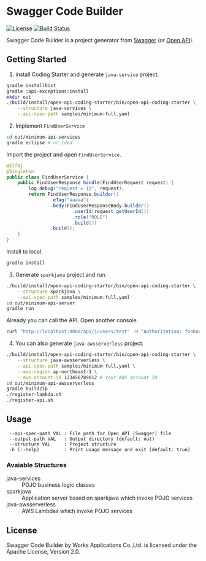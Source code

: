 # Swagger Code Builder

[![License](https://img.shields.io/badge/License-Apache%202.0-blue.svg)](https://opensource.org/licenses/Apache-2.0)
[![Build Status](https://travis-ci.org/WorksApplications/swagger-code-builder.svg?branch=master)](https://travis-ci.org/WorksApplications/swagger-code-builder)

Swagger Code Builder is a project generator from [Swagger](http://swagger.io/) (or [Open API](https://www.openapis.org/)).

## Getting Started

1. install Coding Starter and generate `java-service` project.

```bash
gradle installDist
gradle :api-exceptions:install
mkdir out
./build/install/open-api-coding-starter/bin/open-api-coding-starter \
    --structure java-services \
    --api-spec-path samples/minimum-full.yaml
```

2. Implement `FindUserService`

```bash
cd out/minimum-api-services
gradle eclipse # or idea
```

Import the project and open `FindUserService`.

```java
@Slf4j
@Singleton
public class FindUserService {
    public FindUserResponse handle(FindUserRequest request) {
        log.debug("request = {}", request);
        return FindUserResponse.builder()
                .eTag("aaaaa")
                .body(FindUserResponseBody.builder()
                        .userId(request.getUserId())
                        .role("ROLE")
                        .build())
                .build();
    }
}
```

Install to local.

```bash
gradle install
```

3. Generate `sparkjava` project and run.

```bash
./build/install/open-api-coding-starter/bin/open-api-coding-starter \
    --structure sparkjava \
    --api-spec-path samples/minimum-full.yaml
cd out/minimum-api-server
gradle run
```

Already you can call the API.
Open another console.

```bash
curl "http://localhost:8080/api/1/users/test" -H "Authorization: foobar"
```

4. You can also generate `java-awsserverless` project.

```bash
./build/install/open-api-coding-starter/bin/open-api-coding-starter \
    --structure java-awsserverless \
    --api-spec-path samples/minimum-full.yaml \
    --aws-region ap-northeast-1 \
    --aws-account-id 123456789012 # Your AWS account ID
cd out/minimum-api-awsserverless
gradle buildZip
./register-lambda.sh
./register-api.sh
```

## Usage

```text
 --api-spec-path VAL : File path for Open API (Swagger) file
 --output-path VAL   : Output directory (default: out)
 --structure VAL     : Project structure
 -h (--help)         : Print usage message and exit (default: true)
```

### Avaiable Structures

<dl>
  <dt>java-services</dt>
  <dd>POJO business logic classes</dd>
  <dt>sparkjava</dt>
  <dd>Application server based on sparkjava which invoke POJO services</dd>
  <dt>java-awsserverless</dt>
  <dd>AWS Lambdas which invoke POJO services</dd>
</dl>

## License

Swagger Code Builder by Works Applications Co.,Ltd. is licensed under
the Apache License, Version 2.0.
